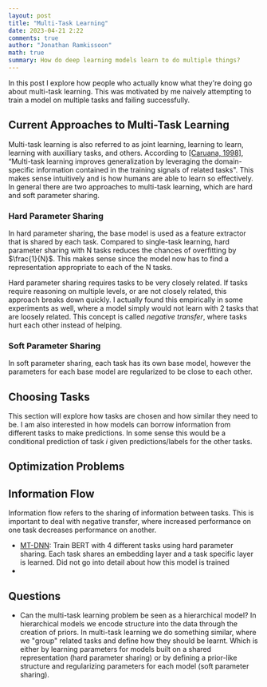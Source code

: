 ```yaml
---
layout: post
title: "Multi-Task Learning"
date: 2023-04-21 2:22
comments: true
author: "Jonathan Ramkissoon"
math: true
summary: How do deep learning models learn to do multiple things?
---
```


In this post I explore how people who actually know what they're doing go about multi-task learning. This was motivated by me naively attempting to train a model on multiple tasks and failing successfully. 

## Current Approaches to Multi-Task Learning

Multi-task learning is also referred to as joint learning, learning to learn, learning with auxilliary tasks, and others. According to [[Caruana, 1998]](https://link.springer.com/article/10.1023/A:1007379606734), “Multi-task learning improves generalization by leveraging the domain-specific information contained in the training signals of related tasks". This makes sense intuitively and is how humans are able to learn so effectively. In general there are two approaches to multi-task learning, which are hard and soft parameter sharing. 

### Hard Parameter Sharing

In hard parameter sharing, the base model is used as a feature extractor that is shared by each task. Compared to single-task learning, hard parameter sharing with N tasks reduces the chances of overfitting by $\frac{1}{N}$. This makes sense since the model now has to find a representation appropriate to each of the N tasks.


Hard parameter sharing requires tasks to be very closely related. If tasks require reasoning on multiple levels, or are not closely related, this approach breaks down quickly. I actually found this empirically in some experiments as well, where a model simply would not learn with 2 tasks that are loosely related. This concept is called _negative transfer_, where tasks hurt each other instead of helping. 

### Soft Parameter Sharing

In soft parameter sharing, each task has its own base model, however the parameters for each base model are regularized to be close to each other. 

## Choosing Tasks 

This section will explore how tasks are chosen and how similar they need to be. I am also interested in how models can borrow information from different tasks to make predictions. In some sense this would be a conditional prediction of task $i$ given predictions/labels for the other tasks. 


## Optimization Problems

## Information Flow

Information flow refers to the sharing of information between tasks. This is important to deal with negative transfer, where increased performance on one task decreases performance on another. 


- [MT-DNN](https://arxiv.org/pdf/1901.11504.pdf): Train BERT with 4 different tasks using hard parameter sharing. Each task shares an embedding layer and a task specific layer is learned. Did not go into detail about how this model is trained
- 

## Questions

- Can the multi-task learning problem be seen as a hierarchical model? In hierarchical models we encode structure into the data through the creation of priors. In multi-task learning we do something similar, where we "group" related tasks and define how they should be learnt. Which is either by learning parameters for models built on a shared representation (hard parameter sharing) or by defining a prior-like structure and regularizing parameters for each model (soft parameter sharing). 

<!-- 
$$
\mathbb{E}[V_d(t)] = \text{EWMA}_{n=9} [V_{d}(t)] \\
\mathbb{E}[V_d(t)] = \sum_{i=0}^{9} \lambda^{i}(1-\lambda) V_{d-i}(t) \\
\mathbb{E}[V_d(t)] = \sum_{i=0}^{9} w_i V_{d-i}(t) 
$$ -->